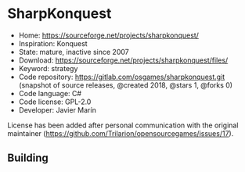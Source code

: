 # SharpKonquest

- Home: https://sourceforge.net/projects/sharpkonquest/
- Inspiration: Konquest
- State: mature, inactive since 2007
- Download: https://sourceforge.net/projects/sharpkonquest/files/
- Keyword: strategy
- Code repository: https://gitlab.com/osgames/sharpkonquest.git (snapshot of source releases, @created 2018, @stars 1, @forks 0)
- Code language: C#
- Code license: GPL-2.0
- Developer: Javier Marín

License has been added after personal communication with the original maintainer (https://github.com/Trilarion/opensourcegames/issues/17).

## Building

